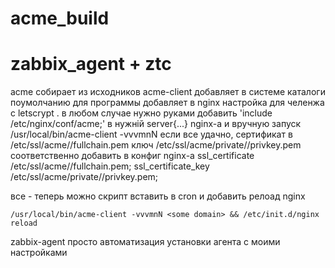 # acme_build
# zabbix_agent + ztc

acme  собирает из исходников acme-client 
добавляет в системе каталоги поумолчанию для программы
добавляет в nginx настройка для челенжа с letscrypt . 
в любом случае нужно руками добавить 'include /etc/nginx/conf/acme;'  в нужній server{...} nginx-а
и вручную запуск 
	/usr/local/bin/acme-client -vvvmnN <some domain>
если все удачно, сертификат в 
	/etc/ssl/acme/<some domain>/fullchain.pem
ключ 
	/etc/ssl/acme/private/<some domain>/privkey.pem
соответственно добавить в конфиг nginx-a
    ssl_certificate                /etc/ssl/acme/<some domain>/fullchain.pem;
    ssl_certificate_key            /etc/ssl/acme/private/<some domain>/privkey.pem;

все - теперь можно скрипт вставить в cron и добавить релоад nginx

	/usr/local/bin/acme-client -vvvmnN <some domain> && /etc/init.d/nginx reload

zabbix-agent 
 просто автоматизация установки агента с моими настройками
